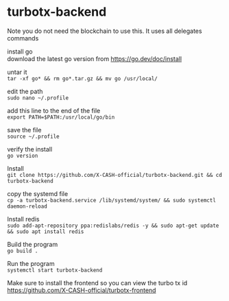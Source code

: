 # turbotx-backend

Note you do not need the blockchain to use this. It uses all delegates commands

install go  
download the latest go version from https://go.dev/doc/install
 
untar it  
`tar -xf go* && rm go*.tar.gz && mv go /usr/local/`
 
edit the path  
`sudo nano ~/.profile`
 
add this line to the end of the file  
`export PATH=$PATH:/usr/local/go/bin`
 
save the file  
`source ~/.profile`
 
verify the install  
`go version`

Install  
`git clone https://github.com/X-CASH-official/turbotx-backend.git && cd turbotx-backend`

copy the systemd file  
`cp -a turbotx-backend.service /lib/systemd/system/ && sudo systemctl daemon-reload`

Install redis  
`sudo add-apt-repository ppa:redislabs/redis -y && sudo apt-get update && sudo apt install redis`

Build the program  
`go build .`

Run the program  
`systemctl start turbotx-backend`

Make sure to install the frontend so you can view the turbo tx id https://github.com/X-CASH-official/turbotx-frontend
